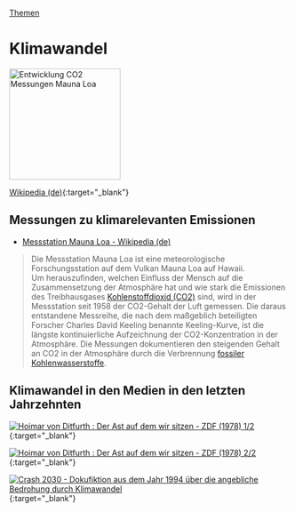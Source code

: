 [Themen](../themen.html)   

# Klimawandel

<img src="https://upload.wikimedia.org/wikipedia/commons/e/e5/Mauna_Loa_CO2_monthly_mean_concentration_DE.svg" height="200" alt="Entwicklung CO2 Messungen Mauna Loa">

[Wikipedia (de)](https://de.wikipedia.org/wiki/Klimawandel){:target="_blank"}   

## Messungen zu klimarelevanten Emissionen

* [Messstation Mauna Loa - Wikipedia (de)](https://de.wikipedia.org/wiki/Messstation_Mauna_Loa)
> Die Messstation Mauna Loa ist eine meteorologische Forschungsstation auf dem Vulkan Mauna Loa auf Hawaii.   
Um herauszufinden, welchen Einfluss der Mensch auf die Zusammensetzung der Atmosphäre hat und wie stark die Emissionen des Treibhausgases [Kohlenstoffdioxid (CO2)](../chemie/co2.html) sind, wird in der Messstation seit 1958 der CO2-Gehalt der Luft gemessen. Die daraus entstandene Messreihe, die nach dem maßgeblich beteiligten Forscher Charles David Keeling benannte Keeling-Kurve, ist die längste kontinuierliche Aufzeichnung der CO2-Konzentration in der Atmosphäre. Die Messungen dokumentieren den steigenden Gehalt an CO2 in der Atmosphäre durch die Verbrennung [fossiler Kohlenwasserstoffe](../thema/oel-kohle-gas.html).   

## Klimawandel in den Medien in den letzten Jahrzehnten

[![Hoimar von Ditfurth : Der Ast auf dem wir sitzen - ZDF (1978) 1/2](https://img.youtube.com/vi/rtluPMxhdjk/0.jpg)](https://www.youtube.com/watch?v=rtluPMxhdjk){:target="_blank"}   

[![Hoimar von Ditfurth : Der Ast auf dem wir sitzen - ZDF (1978) 2/2](https://img.youtube.com/vi/TETCYuxRNC4/0.jpg)](https://www.youtube.com/watch?v=TETCYuxRNC4){:target="_blank"}   

[![Crash 2030 - Dokufiktion aus dem Jahr 1994 über die angebliche Bedrohung durch Klimawandel](https://img.youtube.com/vi/0KPOeFURZMw/0.jpg)](https://www.youtube.com/watch?v=0KPOeFURZMw){:target="_blank"}   
